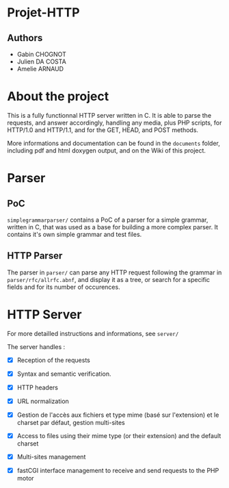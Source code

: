 # Projet-HTTP

## Authors

* Gabin CHOGNOT
* Julien DA COSTA
* Amelie ARNAUD

# About the project

This is a fully functionnal HTTP server written in C. It is able to parse the requests, and answer accordingly, handling any media, plus PHP scripts, for HTTP/1.0 and HTTP/1.1, and for the GET, HEAD, and POST methods.

More informations and documentation can be found in the `documents` folder, including pdf and html doxygen output, and on the Wiki of this project.

# Parser

## PoC

`simplegrammarparser/` contains a PoC of a parser for a simple grammar, written in C, that was used as a base for building a more complex parser. It contains it's own simple grammar and test files.

## HTTP Parser

The parser in `parser/` can parse any HTTP request following the grammar in `parser/rfc/allrfc.abnf`, and display it as a tree, or search for a specific fields and for its number of occurences.

# HTTP Server

For more detailled instructions and informations, see `server/`

The server handles : 
  * [x] Reception of the requests
  * [x] Syntax and semantic verification.
  * [x] HTTP headers
  * [x] URL normalization
  * [x] Gestion de l'accès aux fichiers et type mime (basé sur l'extension) et le charset par défaut, gestion multi-sites
  * [x] Access to files using their mime type (or their extension) and the default charset
  * [x] Multi-sites management
  * [x] fastCGI interface management to receive and send requests to the PHP motor


